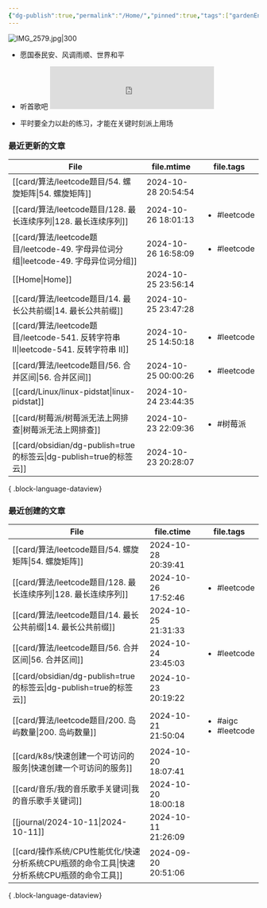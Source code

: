 ```yaml
---
{"dg-publish":true,"permalink":"/Home/","pinned":true,"tags":["gardenEntry"],"dgHomeLink":true,"dgShowBacklinks":"false","noteIcon":"2","created":"2024-01-28T22:46:43+08:00","updated":"2024-09-11T17:07:12+08:00"}
---
```



![IMG_2579.jpg|300](/img/user/attachs/IMG_2579.jpg)

- 愿国泰民安、风调雨顺、世界和平

- 听首歌吧 <iframe frameborder="no" border="0" marginwidth="0" marginheight="0" width=330 height=86 src="https://music.163.com/outchain/player?type=2&id=2612654282&auto=0&height=66"></iframe>
- 平时要全力以赴的练习，才能在关键时刻派上用场


### 最近更新的文章

| File                                                                     | file.mtime          | file.tags                   |
| ------------------------------------------------------------------------ | ------------------- | --------------------------- |
| [[card/算法/leetcode题目/54. 螺旋矩阵\|54. 螺旋矩阵]]                             | 2024-10-28 20:54:54 | <ul></ul>                   |
| [[card/算法/leetcode题目/128. 最长连续序列\|128. 最长连续序列]]                       | 2024-10-26 18:01:13 | <ul><li>#leetcode</li></ul> |
| [[card/算法/leetcode题目/leetcode-49. 字母异位词分组\|leetcode-49. 字母异位词分组]]     | 2024-10-26 16:58:09 | <ul><li>#leetcode</li></ul> |
| [[Home\|Home]]                                                        | 2024-10-25 23:56:14 | <ul></ul>                   |
| [[card/算法/leetcode题目/14. 最长公共前缀\|14. 最长公共前缀]]                         | 2024-10-25 23:47:28 | <ul></ul>                   |
| [[card/算法/leetcode题目/leetcode-541. 反转字符串 II\|leetcode-541. 反转字符串 II]] | 2024-10-25 14:50:18 | <ul><li>#leetcode</li></ul> |
| [[card/算法/leetcode题目/56. 合并区间\|56. 合并区间]]                             | 2024-10-25 00:00:26 | <ul><li>#leetcode</li></ul> |
| [[card/Linux/linux-pidstat\|linux-pidstat]]                           | 2024-10-24 23:44:35 | <ul></ul>                   |
| [[card/树莓派/树莓派无法上网排查\|树莓派无法上网排查]]                                     | 2024-10-23 22:09:36 | <ul><li>#树莓派</li></ul>      |
| [[card/obsidian/dg-publish=true的标签云\|dg-publish=true的标签云]]            | 2024-10-23 20:28:07 | <ul></ul>                   |

{ .block-language-dataview}

### 最近创建的文章

| File                                                          | file.ctime          | file.tags                                 |
| ------------------------------------------------------------- | ------------------- | ----------------------------------------- |
| [[card/算法/leetcode题目/54. 螺旋矩阵\|54. 螺旋矩阵]]                  | 2024-10-28 20:39:41 | <ul></ul>                                 |
| [[card/算法/leetcode题目/128. 最长连续序列\|128. 最长连续序列]]            | 2024-10-26 17:52:46 | <ul><li>#leetcode</li></ul>               |
| [[card/算法/leetcode题目/14. 最长公共前缀\|14. 最长公共前缀]]              | 2024-10-25 21:31:33 | <ul></ul>                                 |
| [[card/算法/leetcode题目/56. 合并区间\|56. 合并区间]]                  | 2024-10-24 23:45:03 | <ul><li>#leetcode</li></ul>               |
| [[card/obsidian/dg-publish=true的标签云\|dg-publish=true的标签云]] | 2024-10-23 20:19:22 | <ul></ul>                                 |
| [[card/算法/leetcode题目/200. 岛屿数量\|200. 岛屿数量]]                | 2024-10-21 21:50:04 | <ul><li>#aigc</li><li>#leetcode</li></ul> |
| [[card/k8s/快速创建一个可访问的服务\|快速创建一个可访问的服务]]                    | 2024-10-20 18:07:41 | <ul></ul>                                 |
| [[card/音乐/我的音乐歌手关键词\|我的音乐歌手关键词]]                           | 2024-10-20 18:00:18 | <ul></ul>                                 |
| [[journal/2024-10-11\|2024-10-11]]                         | 2024-10-11 21:26:09 | <ul></ul>                                 |
| [[card/操作系统/CPU性能优化/快速分析系统CPU瓶颈的命令工具\|快速分析系统CPU瓶颈的命令工具]]   | 2024-09-20 20:51:06 | <ul></ul>                                 |

{ .block-language-dataview}

